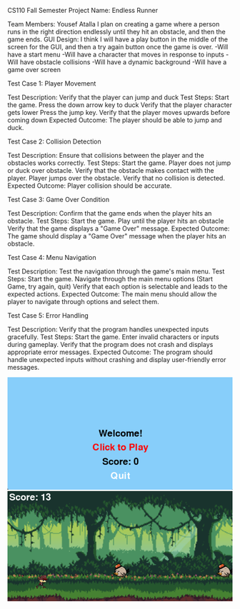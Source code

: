 CS110
Fall Semester
Project Name: Endless Runner

Team Members: Yousef Atalla
I plan on creating a game where a person runs in the right direction endlessly until they hit an obstacle, and then the game ends.
GUI Design: I think I will have a play button in the middle of the screen for the GUI, and then a try again button once the game is over.
-Will have a start menu
-Will have a character that moves in response to inputs
-Will have obstacle collisions
-Will have a dynamic background
-Will have a game over screen

Test Case 1: Player Movement

Test Description: Verify that the player can jump and duck
Test Steps:
Start the game.
Press the down arrow key to duck
Verify that the player character gets lower
Press the jump key.
Verify that the player moves upwards before coming down
Expected Outcome: The player should be able to jump and duck.

Test Case 2: Collision Detection

Test Description: Ensure that collisions between the player and the obstacles works correctly.
Test Steps:
Start the game.
Player does not jump or duck over obstacle.
Verify that the obstacle makes contact with the player.
Player jumps over the obstacle.
Verify that no collision is detected.
Expected Outcome: Player collision should be accurate.

Test Case 3: Game Over Condition

Test Description: Confirm that the game ends when the player hits an obstacle.
Test Steps:
Start the game.
Play until the player hits an obstacle
Verify that the game displays a "Game Over" message.
Expected Outcome: The game should display a "Game Over" message when the player hits an obstacle.

Test Case 4: Menu Navigation

Test Description: Test the navigation through the game's main menu.
Test Steps:
Start the game.
Navigate through the main menu options (Start Game, try again, quit)
Verify that each option is selectable and leads to the expected actions.
Expected Outcome: The main menu should allow the player to navigate through options and select them.

Test Case 5: Error Handling

Test Description: Verify that the program handles unexpected inputs gracefully.
Test Steps:
Start the game.
Enter invalid characters or inputs during gameplay.
Verify that the program does not crash and displays appropriate error messages.
Expected Outcome: The program should handle unexpected inputs without crashing and display user-friendly error messages.

<img src="GUI project .png">
<img src="gameplay.png">
